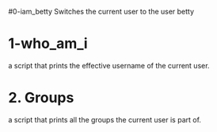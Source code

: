 #0-iam_betty
Switches the current user to the user betty

# 1-who_am_i
a script that prints the effective username of the current user.

# 2. Groups
a script that prints all the groups the current user is part of.